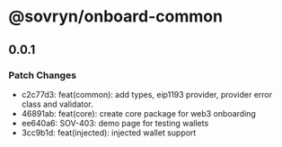 # @sovryn/onboard-common

## 0.0.1

### Patch Changes

- c2c77d3: feat(common): add types, eip1193 provider, provider error class and validator.
- 46891ab: feat(core): create core package for web3 onboarding
- ee640a6: SOV-403: demo page for testing wallets
- 3cc9b1d: feat(injected): injected wallet support
